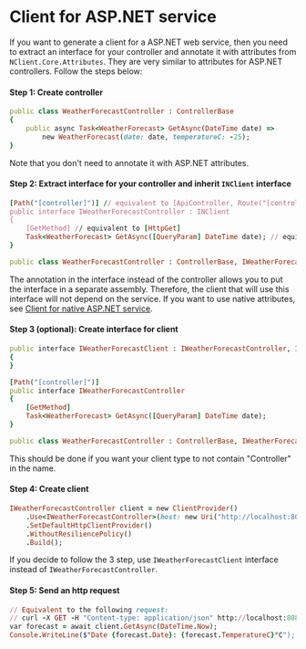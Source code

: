 # Client for ASP.NET service
If you want to generate a client for a ASP.NET web service, then you need to extract an interface for your controller 
and annotate it with attributes from `NClient.Core.Attributes`. They are very similar to attributes for ASP.NET controllers. Follow the steps below:

#### Step 1: Create controller
```ruby
public class WeatherForecastController : ControllerBase
{
    public async Task<WeatherForecast> GetAsync(DateTime date) =>
        new WeatherForecast(date: date, temperatureC: -25);
}
```
Note that you don't need to annotate it with ASP.NET attributes.

#### Step 2: Extract interface for your controller and inherit `INClient` interface
```ruby
[Path("[controller]")] // equivalent to [ApiController, Route("[controller]")]
public interface IWeatherForecastController : INClient
{
    [GetMethod] // equivalent to [HttpGet]
    Task<WeatherForecast> GetAsync([QueryParam] DateTime date); // equivalent to [FromQuery]
}

public class WeatherForecastController : ControllerBase, IWeatherForecastController { ... }
```
The annotation in the interface instead of the controller allows you to put the interface in a separate assembly. 
Therefore, the client that will use this interface will not depend on the service.
If you want to use native attributes, see [Client for native ASP.NET service](././native-asp-net-service).  

#### Step 3 (optional): Create interface for client
```ruby
public interface IWeatherForecastClient : IWeatherForecastController, INClient
{
}

[Path("[controller]")]
public interface IWeatherForecastController
{
    [GetMethod]
    Task<WeatherForecast> GetAsync([QueryParam] DateTime date);
}

public class WeatherForecastController : ControllerBase, IWeatherForecastController { ... }
```
This should be done if you want your client type to not contain "Сontroller" in the name.

#### Step 4: Create client
```ruby
IWeatherForecastController client = new ClientProvider()
    .Use<IWeatherForecastController>(host: new Uri("http://localhost:8080"))
    .SetDefaultHttpClientProvider()
    .WithoutResiliencePolicy()
    .Build();
```
If you decide to follow the 3 step, use `IWeatherForecastClient` interface instead of `IWeatherForecastController`.

#### Step 5: Send an http request
```ruby
// Equivalent to the following request: 
// curl -X GET -H "Content-type: application/json" http://localhost:8080/WeatherForecast?date=2021-03-13T00:15Z
var forecast = await client.GetAsync(DateTime.Now);
Console.WriteLine($"Date {forecast.Date}: {forecast.TemperatureC}°C");
```
